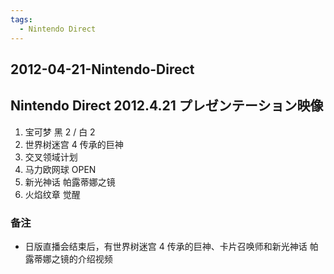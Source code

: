 ```yaml
---
tags:
  - Nintendo Direct
---
```


## 2012-04-21-Nintendo-Direct
Nintendo Direct 2012.4.21 プレゼンテーション映像
-------------------------------------

1.  宝可梦 黑 2 / 白 2
2.  世界树迷宫 4 传承的巨神
3.  交叉领域计划
4.  马力欧网球 OPEN
5.  新光神话 帕露蒂娜之镜
6.  火焰纹章 觉醒

### 备注

*   日版直播会结束后，有世界树迷宫 4 传承的巨神、卡片召唤师和新光神话 帕露蒂娜之镜的介绍视频
